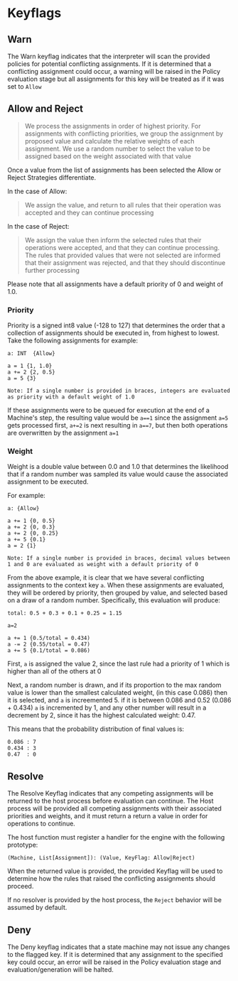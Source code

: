 # Keyflags

## Warn
The Warn keyflag indicates that the interpreter will scan the provided policies for potential conflicting assignments.  If it is determined that a conflicting assignment could occur, a warning will be raised in the Policy evaluation stage but all assignments for this key will be treated as if it was set to `Allow`

## Allow and Reject
> We process the assignments in order of highest priority.  For assignments with conflicting priorities, we group the assignment by proposed value and calculate the relative weights of each assignment.  We use a random number to select the value to be assigned based on the weight associated with that value

Once a value from the list of assignments has been selected the Allow or Reject Strategies differentiate.

In the case of Allow:
> We assign the value, and return to all rules that their operation was accepted and they can continue processing

In the case of Reject:
> We assign the value then inform the selected rules that their operations were accepted, and that they can continue processing.  The rules that provided values that were not selected are informed that their assignment was rejected, and that they should discontinue further processing

Please note that all assignments have a default priority of 0 and weight of 1.0.

### Priority

Priority is a signed int8 value (-128 to 127) that determines the order that a collection of assignments should be executed in, from highest to lowest.  Take the following assignments for example:

```
a: INT  {Allow}

a = 1 {1, 1.0}
a += 2 {2, 0.5}
a = 5 {3}

Note: If a single number is provided in braces, integers are evaluated as priority with a default weight of 1.0
```

If these assignments were to be queued for execution at the end of a Machine's step, the resulting value would be `a==1`  since the assignment `a=5` gets processed first, `a+=2` is next resulting in `a==7`, but then both operations are overwritten by the assignment `a=1` 

### Weight

Weight is a double value between 0.0 and 1.0 that determines the likelihood that if a random number was sampled its value would cause the associated assignment to be executed.

For example:
```
a: {Allow}

a += 1 {0, 0.5}
a += 2 {0, 0.3}
a += 2 {0, 0.25}
a += 5 {0.1}
a = 2 {1}

Note: If a single number is provided in braces, decimal values between 1 and 0 are evaluated as weight with a default priority of 0
```

From the above example, it is clear that we have several conflicting assignments to the context key `a`.  When these assignments are evaluated, they will be ordered by priority, then grouped by value, and selected based on a draw of a random number.  Specifically, this evaluation will produce:

```
total: 0.5 + 0.3 + 0.1 + 0.25 = 1.15

a=2

a += 1 {0.5/total = 0.434)
a -= 2 {0.55/total = 0.47)
a += 5 {0.1/total = 0.086) 
```

First, `a` is assigned the value 2, since the last rule had a priority of 1 which is higher than all of the others at 0

Next, a random number is drawn, and if its proportion to the max random value is lower than the smallest calculated weight, (in this case 0.086) then it is selected, and `a` is increemented 5.  if it is between 0.086 and 0.52 (0.086 + 0.434) `a` is incremented by 1, and any other number will result in a decrement by 2, since it has the highest calculated weight: 0.47.

This means that the probability distribution of final values is:

```
0.086 : 7
0.434 : 3
0.47  : 0
```

## Resolve

The Resolve Keyflag indicates that any competing assignments will be returned to the host process before evaluation can continue.  The Host process will be provided all competing assignments with their associated priorities and weights, and it must return a return a value in order for operations to continue.

The host function must register a handler for the engine with the following prototype:

```
(Machine, List[Assignment]): (Value, KeyFlag: Allow|Reject) 
```

When the returned value is provided, the provided Keyflag will be used to determine how the rules that raised the conflicting assignments should proceed.

If no resolver is provided by the host process, the `Reject` behavior will be assumed by default.

## Deny

The Deny keyflag indicates that a state machine may not issue any changes to the flagged key.  If it is determined that any assignment to the specified key could occur, an error will be raised in the Policy evaluation stage and evaluation/generation will be halted.